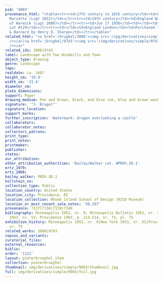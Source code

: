 ```yaml
---
pid: '9803'
provenance_html: "<table><tr><td>17th century to 18th century</td><td>France Paris</td><td>Pierre-Jean
  Mariette (Lugt 1852)</td></tr><tr><td>19th century</td><td>England Warwick</td><td>Earl
  of Warwick (Lugt 2600)</td></tr><tr><td>Jun 17 1936</td><td></td><td>Sale Sotheby's
  Lot #129</td></tr><tr><td></td><td>England London</td><td>Purchased from Craddock
  & Barnard by Henry D. Sharpe</td></tr></table>"
related_html: "<a href='/brughel/3008'><img src='/img/derivatives/simple/3008/thumbnail.jpg'
  /></a>|<a href='/brughel/9743'><img src='/img/derivatives/simple/9743/thumbnail.jpg'
  /></a>"
related_ids: 3008|9743
label: Landscape with Two Windmills and Town
object_type: Drawing
genre: Landscape
tags: 
realdate: ca. 1607
height_cm: '19.9'
width_cm: '31.4'
diameter_cm: 
plate_dimensions: 
support: Paper
drawing_medium: Pen and brown, black, and blue ink, blue and brown wash
signature: '"J. Brugel"'
signature_location: 
support_marks: 
further_inscription: 'Watermark: dragon overlooking a castle'
collaborators: 
collaborator_notes: 
collectors_patrons: 
print_type: 
print_notes: 
printmaker: 
publisher: 
states: 
our_attribution: 
other_attribution_authorities: 'Bailey/Walker cat. #PROV.SD.1'
ertz_1979: 
ertz_2008: 
bailey_walker: PROV.SD.1
hollstein_no: 
collection_type: Public
location_country: United States
location_city: Providence, RI
location_collection: Rhode Island School of Design (RISD Museum)
location_or_most_recent_sale_notes: '50.297'
provenance: 7137|7138|7139|7140
bibliography: Minneapolis 1952, nr. 9; Minneapolis Bulletin 1952, nr. 20; New York
  1953, nr. 52; Providence 1983, p. 213-214, nr. 75, pl. 75
exhibition_history: Minneapolis 1952, nr. 9|New York 1953, nr. 52|Providence 1983,
  nr. 75
related_works: 3008|9743
copies_and_variants: 
curatorial_files: 
external_resources: 
biblio: 
order: '1122'
layout: pieterbrueghel_item
collection: pieterbrueghel
thumbnail: img/derivatives/simple/9803/thumbnail.jpg
full: img/derivatives/simple/9803/full.jpg
---
```

